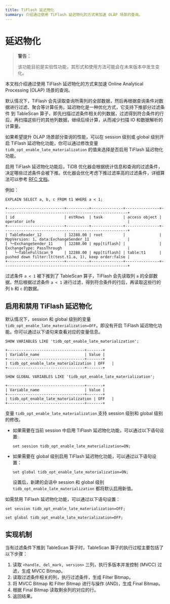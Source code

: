 ```yaml
---
title: TiFlash 延迟物化
summary: 介绍通过使用 TiFlash 延迟物化的方式来加速 OLAP 场景的查询。
---
```


# 延迟物化

> **警告：**
>
> 该功能目前是实验性功能，其形式和使用方法可能会在未来版本中发生变化。

本文档介绍通过使用 TiFlash 延迟物化的方式来加速 Online Analytical Processing (OLAP) 场景的查询。

默认情况下，TiFlash 会先读取查询所需列的全部数据，然后再根据查询条件对数据进行过滤、聚合等计算任务。延迟物化是一种优化方式，它支持下推部分过滤条件 到 TableScan 算子，即先扫描过滤条件相关的列数据，过滤得到符合条件的行后，再扫描这些行的其他列数据，继续后续计算，从而减少扫描 IO 和数据解析的计算量。

如果希望提升 OLAP 场景部分查询的性能，可以在 session 级别或 global 级别开启 TiFlash 延迟物化功能，你可以通过修改变量 `tidb_opt_enable_late_materialization` 的值来选择是否启用 TiFlash 延迟物化功能。

启用 TiFlash 延迟物化功能后，TiDB 优化器会根据统计信息和查询的过滤条件，决定哪些过滤条件会被下推。优化器会优化考虑下推过滤率高的过滤条件，详细算法可以参考 [RFC 文档]()。

例如：

```
EXPLAIN SELECT a, b, c FROM t1 WHERE a < 1;
```

```
+-------------------------+----------+--------------+---------------+-------------------------------------------------------+
| id                      | estRows  | task         | access object | operator info                                         |
+-------------------------+----------+--------------+---------------+-------------------------------------------------------+
| TableReader_12          | 12288.00 | root         |               | MppVersion: 1, data:ExchangeSender_11                 |
| └─ExchangeSender_11     | 12288.00 | mpp[tiflash] |               | ExchangeType: PassThrough                             |
|   └─TableFullScan_9     | 12288.00 | mpp[tiflash] | table:t1      | pushed down filter:lt(test.t1.a, 1), keep order:false |
+-------------------------+----------+--------------+---------------+-------------------------------------------------------+
```

过滤条件 `a < 1` 被下推到了 TableScan 算子，TiFlash 会先读取列 `a` 的全部数据，然后根据过滤条件 `a < 1` 进行过滤，得到符合条件的行后，再读取这些行的列 `b` 和 `c` 的数据。

## 启用和禁用 TiFlash 延迟物化

默认情况下，session 和 global 级别的变量 `tidb_opt_enable_late_materialization=OFF`，即没有开启 TiFlash 延迟物化功能。你可以通过以下语句来查看对应的变量信息。

```
SHOW VARIABLES LIKE 'tidb_opt_enable_late_materialization';
```

```
+----------------------------------+-------+
| Variable_name                    | Value |
+----------------------------------+-------+
| tidb_opt_enable_late_materialization | OFF   |
+----------------------------------+-------+
```

```
SHOW GLOBAL VARIABLES LIKE 'tidb_opt_enable_late_materialization';
```

```
+----------------------------------+-------+
| Variable_name                    | Value |
+----------------------------------+-------+
| tidb_opt_enable_late_materialization | OFF   |
+----------------------------------+-------+
```

变量 `tidb_opt_enable_late_materialization` 支持 session 级别和 global 级别的修改。
- 如果需要在当前 session 中启用 TiFlash 延迟物化功能，可以通过以下语句设置:
    ```
    set session tidb_opt_enable_late_materialization=ON;
    ```
- 如果需要在 global 级别启用 TiFlash 延迟物化功能，可以通过以下语句设置：
    ```
    set global tidb_opt_enable_late_materialization=ON;
    ```
    设置后，新建的会话中 session 和 global 级别 `tidb_opt_enable_late_materialization` 都将默认启用新值。

如需禁用 TiFlash 延迟物化功能，可以通过以下语句设置：

```
set session tidb_opt_enable_late_materialization=OFF;
```

```
set global tidb_opt_enable_late_materialization=OFF;
```

## 实现机制

当有过滤条件下推到 TableScan 算子时，TableScan 算子的执行过程主要包括了以下步骤：

1. 读取 `<handle, del_mark, version>` 三列，执行多版本并发控制 (MVCC) 过滤，生成 MVCC Bitmap。
2. 读取过滤条件相关的列，执行过滤条件，生成 Filter Bitmap。
3. 将 MVCC Bitmap 和 Filter Bitmap 进行与操作 (AND)，生成 Final Bitmap。
4. 根据 Final Bitmap 读取剩余列的对应的行。
5. 返回结果。